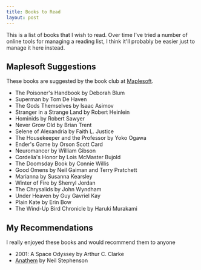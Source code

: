 ```yaml
--- 
title: Books to Read
layout: post
---
```

This is a list of books that I wish to read. Over time I've tried a number of online
tools for managing a reading list, I think it'll probably be easier just to manage it here
instead.

## Maplesoft Suggestions
These books are suggested by the book club at [Maplesoft](http://www.maplesoft.com).

- The Poisoner's Handbook by Deborah Blum
- Superman by Tom De Haven
- The Gods Themselves by Isaac Asimov
- Stranger in a Strange Land by Robert Heinlein
- Hominids by Robert Sawyer
- Never Grow Old by Brian Trent
- Selene of Alexandria by Faith L. Justice
- The Housekeeper and the Professor by Yoko Ogawa
- Ender's Game by Orson Scott Card
- Neuromancer by William Gibson
- Cordelia's Honor by Lois McMaster Bujold
- The Doomsday Book by Connie Willis
- Good Omens by Neil Gaiman and Terry Pratchett
- Marianna by Susanna Kearsley
- Winter of Fire by Sherryl Jordan
- The Chrysalids by John Wyndham
- Under Heaven by Guy Gavriel Kay
- Plain Kate by Erin Bow
- The Wind-Up Bird Chronicle by Haruki Murakami

## My Recommendations
I really enjoyed these books and would recommend them to anyone

- 2001: A Space Odyssey by Arthur C. Clarke
- [Anathem](http://www.amazon.com/gp/product/0061474096?ie=UTF8&tag=redune07-20&linkCode=as2&camp=1789&creative=390957&creativeASIN=0061474096) by Neil Stephenson
